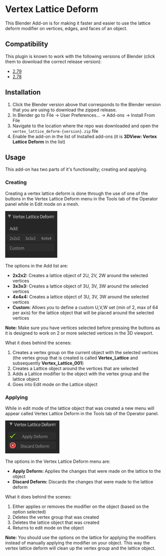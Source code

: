 # Vertex Lattice Deform

This Blender Add-on is for making it faster and easier to use the lattice deform
modifier on vertices, edges, and faces of an object.

## Compatibility

This plugin is known to work with the following versions of Blender (click them to download the correct release version):

- [2.79](https://github.com/nikkomiu/vertex_lattice_deform/archive/2.7.zip)
- [2.78](https://github.com/nikkomiu/vertex_lattice_deform/archive/2.7.zip)

## Installation

1. Click the Blender version above that corresponds to the Blender version that
    you are using to download the zipped release.
1. In Blender go to File -> User Preferences... -> Add-ons -> Install From File
1. Navigate to the location where the repo was downloaded and open the
    `vertex_lattice_deform-{version}.zip` file
1. Enable the add-on in the list of Installed add-ons
    (it is **3DView: Vertex Lattice Deform** in the list)

## Usage

This add-on has two parts of it's functionality; creating and applying.

### Creating

Creating a vertex lattice deform is done through the use of one of the buttons
in the Vertex Lattice Deform menu in the Tools tab of the Operator panel while
in Edit mode on a mesh.

![](.github/op_panel_menu.PNG)

The options in the Add list are:

- **2x2x2:** Creates a lattice object of 2U, 2V, 2W around the selected vertices
- **3x3x3:** Creates a lattice object of 3U, 3V, 3W around the selected vertices
- **4x4x4:** Creates a lattice object of 3U, 3V, 3W around the selected vertices
- **Custom:** Allows you to define a custom U,V,W set (min of 2, max of 64 per
    axis) for the lattice object that will be placed around the selected vertices

**Note:** Make sure you have vertices selected before pressing the buttons as it is
designed to work on 2 or more selected vertices in the 3D viewport.

What it does behind the scenes:

1. Creates a vertex group on the current object with the selected vertices (the
    vertex group that is created is called  **Vertex_Lattice** and subsequently
    **Vertex_Lattice_001**)
1. Creates a Lattice object around the vertices that are selected
1. Adds a Lattice modifier to the object with the vertex group and the lattice
    object
1. Goes into Edit mode on the Lattice object

### Applying

While in edit mode of the lattice object that was created a new menu will appear
called Vertex Lattice Deform in the Tools tab of the Operator panel.

![](.github/op_panel_lattice_menu.PNG)

The options in the Vertex Lattice Deform menu are:

- **Apply Deform:** Applies the changes that were made on the lattice to the
    object
- **Discard Deform:** Discards the changes that were made to the lattice deform

What it does behind the scenes:

1. Either applies or removes the modifier on the object (based on the option
    selected)
1. Deletes the vertex group that was created
1. Deletes the lattice object that was created
1. Returns to edit mode on the object

**Note:** You should use the options on the lattice for applying the modifiers
  instead of manually applying the modifier on your object. This way the
  vertex lattice deform will clean up the vertex group and the lattice object.
